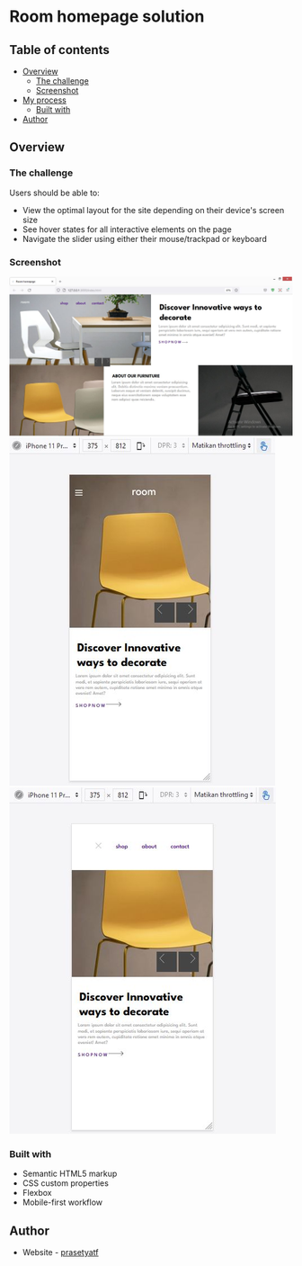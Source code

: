 # Room homepage solution

## Table of contents

- [Overview](#overview)
  - [The challenge](#the-challenge)
  - [Screenshot](#screenshot)
- [My process](#my-process)
  - [Built with](#built-with)
- [Author](#author)


## Overview

### The challenge

Users should be able to:

- View the optimal layout for the site depending on their device's screen size
- See hover states for all interactive elements on the page
- Navigate the slider using either their mouse/trackpad or keyboard

### Screenshot

![](./screenshots/Desktop.jpg)
![](./screenshots/Mobile.jpg)
![](./screenshots/Mobile-active.jpg)


### Built with

- Semantic HTML5 markup
- CSS custom properties
- Flexbox
- Mobile-first workflow

## Author

- Website - [prasetyatf](https://www.linkedin.com/in/prasetyatf)
